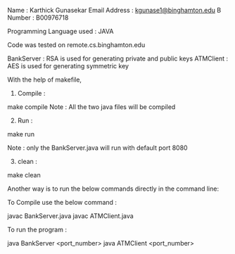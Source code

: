 Name : Karthick Gunasekar 
Email Address : kgunase1@binghamton.edu 
B Number : B00976718

Programming Language used : JAVA

Code was tested on remote.cs.binghamton.edu


BankServer : RSA is used for generating private and public keys 
ATMClient : AES is used for generating symmetric key

With the help of makefile,

1) Compile : 

make compile 
Note : All the two java files will be compiled

2) Run : 

make run 

Note : only the BankServer.java will run with default port 8080


3) clean : 

make clean


Another way is to run the below commands directly in the command line:

To Compile use the below command : 

javac BankServer.java 
javac ATMClient.java

To run the program :

java BankServer <port_number>
java ATMClient <domain> <port_number>